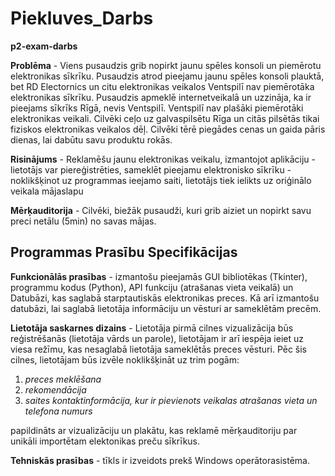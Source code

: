 # Piekluves_Darbs
**p2-exam-darbs**

**Problēma** - Viens pusaudzis grib nopirkt jaunu spēles konsoli un piemērotu elektronikas sīkrīku. Pusaudzis atrod pieejamu jaunu spēles konsoli plauktā, bet RD Electornics un citu elektronikas veikalos Ventspilī nav piemērotāka elektronikas sīkrīku. Pusaudzis apmeklē internetveikalā un uzzināja, ka ir pieejams sīkrīks Rīgā, nevis Ventspilī. Ventspilī nav plašāki piemērotāki elektronikas veikali. Cilvēki ceļo uz galvaspilsētu Rīga un citās pilsētās tikai fiziskos elektronikas veikalos dēļ. Cilvēki tērē piegādes cenas un gaida pāris dienas, lai dabūtu savu produktu rokās.

**Risinājums** - Reklamēšu jaunu elektronikas veikalu, izmantojot aplikāciju
	- lietotājs var piereģistrēties, sameklēt pieejamu elektronisko sīkrīku
	- noklikšķinot uz programmas ieejamo saiti, lietotājs tiek ielikts uz oriģinālo veikala mājaslapu

**Mērķauditorija** - Cilvēki, biežāk pusaudži, kuri grib aiziet un nopirkt savu preci netālu (5min) no savas mājas.
## Programmas Prasību Specifikācijas

**Funkcionālās prasības** - izmantošu pieejamās GUI bibliotēkas (Tkinter), programmu kodus (Python), API funkciju (atrašanas vieta veikalā) un Datubāzi, kas saglabā starptautiskās elektronikas preces. Kā arī izmantošu datubāzi, lai saglabā lietotāja informāciju un vēsturi ar sameklētām precēm.

**Lietotāja saskarnes dizains** - Lietotāja pirmā cilnes vizualizācija būs reģistrēšanās (lietotāja vārds un parole), lietotājam ir arī iespēja ieiet uz viesa režīmu, kas nesaglabā lietotāja sameklētās preces vēsturi. Pēc šis cilnes, lietotājam būs izvēle noklikšķināt uz trim pogām:
1. _preces meklēšana_
2. _rekomendācija_
3. _saites kontaktinformācija, kur ir pievienots veikalas atrašanas vieta un telefona numurs_

papildināts ar vizualizāciju un plakātu, kas reklamē mērķauditoriju par unikāli importētam elektonikas preču sīkrīkus.

**Tehniskās prasības** - tīkls ir izveidots prekš Windows operātorasistēma.
